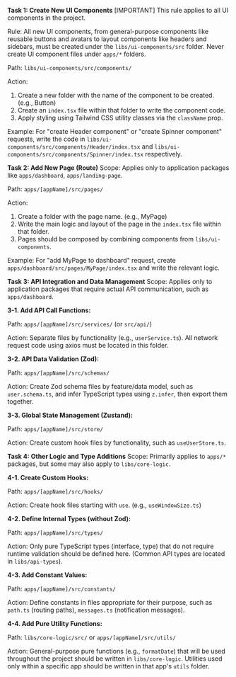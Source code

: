 **Task 1: Create New UI Components**
[IMPORTANT] This rule applies to all UI components in the project.

Rule: All new UI components, from general-purpose components like reusable buttons and avatars to layout components like headers and sidebars, must be created under the `libs/ui-components/src` folder. Never create UI component files under `apps/*` folders.

Path: `libs/ui-components/src/components/`

Action:

1.  Create a new folder with the name of the component to be created. (e.g., Button)
2.  Create an `index.tsx` file within that folder to write the component code.
3.  Apply styling using Tailwind CSS utility classes via the `className` prop.

Example: For "create Header component" or "create Spinner component" requests, write the code in `libs/ui-components/src/components/Header/index.tsx` and `libs/ui-components/src/components/Spinner/index.tsx` respectively.

**Task 2: Add New Page (Route)**
Scope: Applies only to application packages like `apps/dashboard`, `apps/landing-page`.

Path: `apps/[appName]/src/pages/`

Action:

1.  Create a folder with the page name. (e.g., MyPage)
2.  Write the main logic and layout of the page in the `index.tsx` file within that folder.
3.  Pages should be composed by combining components from `libs/ui-components`.

Example: For "add MyPage to dashboard" request, create `apps/dashboard/src/pages/MyPage/index.tsx` and write the relevant logic.

**Task 3: API Integration and Data Management**
Scope: Applies only to application packages that require actual API communication, such as `apps/dashboard`.

**3-1. Add API Call Functions:**

Path: `apps/[appName]/src/services/` (or `src/api/`)

Action: Separate files by functionality (e.g., `userService.ts`). All network request code using axios must be located in this folder.

**3-2. API Data Validation (Zod):**

Path: `apps/[appName]/src/schemas/`

Action: Create Zod schema files by feature/data model, such as `user.schema.ts`, and infer TypeScript types using `z.infer`, then export them together.

**3-3. Global State Management (Zustand):**

Path: `apps/[appName]/src/store/`

Action: Create custom hook files by functionality, such as `useUserStore.ts`.

**Task 4: Other Logic and Type Additions**
Scope: Primarily applies to `apps/*` packages, but some may also apply to `libs/core-logic`.

**4-1. Create Custom Hooks:**

Path: `apps/[appName]/src/hooks/`

Action: Create hook files starting with `use`. (e.g., `useWindowSize.ts`)

**4-2. Define Internal Types (without Zod):**

Path: `apps/[appName]/src/types/`

Action: Only pure TypeScript types (interface, type) that do not require runtime validation should be defined here. (Common API types are located in `libs/api-types`).

**4-3. Add Constant Values:**

Path: `apps/[appName]/src/constants/`

Action: Define constants in files appropriate for their purpose, such as `path.ts` (routing paths), `messages.ts` (notification messages).

**4-4. Add Pure Utility Functions:**

Path: `libs/core-logic/src/` or `apps/[appName]/src/utils/`

Action: General-purpose pure functions (e.g., `formatDate`) that will be used throughout the project should be written in `libs/core-logic`. Utilities used only within a specific app should be written in that app's `utils` folder.